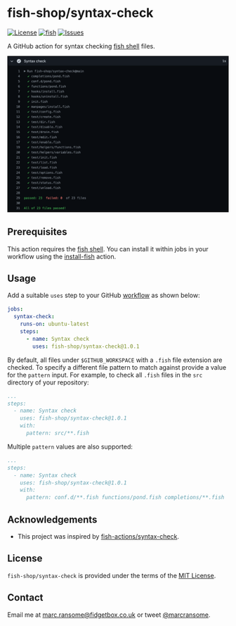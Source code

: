 # fish-shop/syntax-check

[![License](https://img.shields.io/badge/license-MIT-blue)](http://opensource.org/licenses/mit-license.php) [![fish](https://img.shields.io/badge/fish-3.2.2-blue)](https://fishshell.com) [![Issues](https://img.shields.io/github/issues/fish-shop/syntax-check)](https://github.com/fish-shop/syntax-check/issues)

A GitHub action for syntax checking [fish shell](https://fishshell.com) files.

<img src="example.png">

## Prerequisites

This action requires the [fish shell](https://fishshell.com). You can install it within jobs in your workflow using the [install-fish](https://github.com/fish-actions/install-fish) action.

## Usage

Add a suitable `uses` step to your GitHub [workflow](https://docs.github.com/en/actions/reference/workflow-syntax-for-github-actions) as shown below:

```yaml
jobs:
  syntax-check:
    runs-on: ubuntu-latest
    steps:
      - name: Syntax check
        uses: fish-shop/syntax-check@1.0.1
```

By default, all files under `$GITHUB_WORKSPACE` with a `.fish` file extension are checked. To specify a different file pattern to match against provide a value for the `pattern` input. For example, to check all `.fish` files in the `src` directory of your repository:

```yaml
...
steps:
  - name: Syntax check
    uses: fish-shop/syntax-check@1.0.1
    with:
      pattern: src/**.fish
```

Multiple `pattern` values are also supported:

```yaml
...
steps:
  - name: Syntax check
    uses: fish-shop/syntax-check@1.0.1
    with:
      pattern: conf.d/**.fish functions/pond.fish completions/**.fish
```


## Acknowledgements

* This project was inspired by [fish-actions/syntax-check](https://github.com/fish-actions/syntax-check).

## License
`fish-shop/syntax-check` is provided under the terms of the [MIT License](http://opensource.org/licenses/mit-license.php).

## Contact
Email me at [marc.ransome@fidgetbox.co.uk](mailto:marc.ransome@fidgetbox.co.uk) or tweet [@marcransome](http://www.twitter.com/marcransome).
